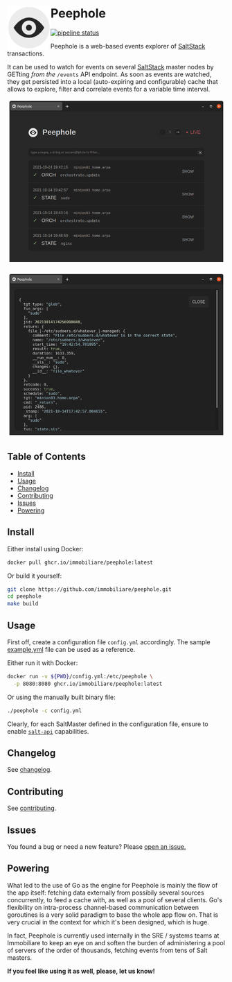 # Peephole <a href="#peephole"><img align="left" width="100px" src="https://github.com/immobiliare/peephole/blob/master/kiosk/assets/peephole.png"></a>

[![pipeline status](https://github.com/immobiliare/peephole/actions/workflows/test.yml/badge.svg)](https://github.com/immobiliare/peephole/actions/workflows/test.yml)

Peephole is a web-based events explorer of [SaltStack](https://github.com/saltstack/salt) transactions.

It can be used to watch for events on several [SaltStack](https://github.com/saltstack/salt) master nodes by GETting _from the_ `/events` API endpoint.
As soon as events are watched, they get persisted into a local (auto-expiring and configurable) cache that allows to explore, filter and correlate events for a variable time interval.

![Peephole homepage](https://github.com/immobiliare/peephole/blob/master/.github/sample-1.png)

![Peephole detail](https://github.com/immobiliare/peephole/blob/master/.github/sample-2.png)

## Table of Contents

- [Install](#install)
- [Usage](#usage)
- [Changelog](#changelog)
- [Contributing](#contributing)
- [Issues](#issues)
- [Powering](#powering)

## Install

Either install using Docker:

```bash
docker pull ghcr.io/immobiliare/peephole:latest
```

Or build it yourself:

```bash
git clone https://github.com/immobiliare/peephole.git
cd peephole
make build
```

## Usage

First off, create a configuration file `config.yml` accordingly.
The sample [example.yml](../example.yml) file can be used as a reference.

Either run it with Docker:

```bash
docker run -v ${PWD}/config.yml:/etc/peephole \
  -p 8080:8080 ghcr.io/immobiliare/peephole:latest
```

Or using the manually built binary file:

```bash
./peephole -c config.yml
```

Clearly, for each SaltMaster defined in the configuration file, ensure to enable [`salt-api`](https://docs.saltproject.io/en/latest/ref/cli/salt-api.html) capabilities.

## Changelog

See [changelog](./CHANGELOG.md).

## Contributing

See [contributing](./CONTRIBUTING.md).

## Issues

You found a bug or need a new feature? Please <a href="https://github.com/immobiliare/peephole/issues/new" target="_blank">open an issue.</a>

## Powering

What led to the use of Go as the engine for Peephole is mainly the flow of the app itself: fetching data externally from possibily several sources concurrently, to feed a cache with, as well as a pool of several clients.
Go's flexibility on intra-process channel-based communication between goroutines is a very solid paradigm to base the whole app flow on.
That is very crucial in the context for which it's been designed, which is huge.

In fact, Peephole is currently used internally in the SRE / systems teams at Immobiliare to keep an eye on and soften the burden of administering a pool of servers of the order of thousands, fetching events from tens of Salt masters.

**If you feel like using it as well, please, let us know!**
